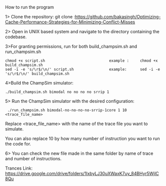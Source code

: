 How to run the program 
 
1> Clone the repository: 
     git clone  :https://github.com/bakasingh/Optimizing-Cache-Performance-Strategies-for-Minimizing-Conflict-Misses
 
2> Open in UNIX based system and navigate to the directory containing the codebase. 
 
3>For granting permissions, run for both build_champsim.sh and run_champsim.sh 


    chmod +x script.sh                             example :     chmod +x build_champsim.sh 
    sed -i -e 's/\r$/\n/' script.sh                example:      sed -i -e 's/\r$/\n/' build_champsim.sh 
 
4>Build the ChampSim simulator: 

    ./build_champsim.sh bimodal no no no no srrip 1 
 
5> Run the ChampSim simulator with the desired configuration: 

     ./run_champsim.sh bimodal-no-no-no-no-srrip-1core 1 10 <trace_file_name> 


Replace <trace_file_name> with the name of the trace file you want to simulate. 
 
You can also replace 10 by how many number of instruction you want to run the code for. 
 
6> You can check the new file made in the same folder by name of trace and number of instructions. 


Trances  Link: https://drive.google.com/drive/folders/1lxbyLJ30uXWaxK7uy_84BHyr5WjlC8Qu
